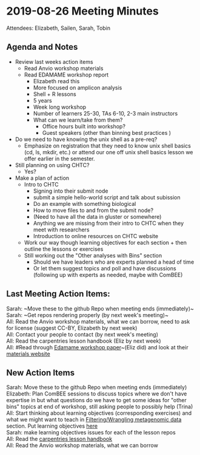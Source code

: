 # 2019-08-26 Meeting Minutes

Attendees: Elizabeth, Sailen, Sarah, Tobin

## Agenda and Notes

- Review last weeks action items
    + Read Anvio workshop materials
    + Read EDAMAME workshop report
        - Elizabeth read this
        - More focused on amplicon analysis
        - Shell + R lessons
        - 5 years
        - Week long workshop
        - Number of learners 25-30, TAs 6-10, 2-3 main instructors
        - What can we learn/take from them?
            + Office hours built into workshop?
            + Guest speakers (other than binning best practices )
- Do we need to have knowing the unix shell as a pre-req?
    + Emphasize on registration that they need to know unix shell basics (cd, ls, mkdir, etc.) or attend our one off unix shell basics lesson we offer earlier in the semester.
- Still planning on using CHTC?
    + Yes?
- Make a plan of action
    + Intro to CHTC
        - Signing into their submit node
        - submit a simple hello-world script and talk about subission
        - Do an example with something biological
        - How to move files to and from the submit node?
        - (Need to have all the data in gluster or somewhere)
        - Anything we are missing from their intro to CHTC when they meet with researchers
        - Introduction to online resources on CHTC website
    + Work our way though learning objectives for each section + then outline the lessons or exercises
    + Still working out the "Other analyses with Bins" section
        - Should we have leaders who are experts planned a head of time
        - Or let them suggest topics and poll and have discussions (following up with experts as needed, maybe with ComBEE)


## Last Meeting Action Items:
Sarah: ~Move these to the github Repo when meeting ends (immediately)~  
Sarah: ~Get repos rendering properly (by next week's meeting)~  
All: Read the Anvio workshop materials, what we can borrow, need to ask for license (suggest CC-BY, Elizabeth by next week)  
All: Contact your people to contact (by next week's meeting)  
All: Read the carpentries lesson handbook (Eliz by next week)  
All: #Read through [Edamame workshop paper](https://www.biorxiv.org/content/10.1101/631267v1)~(Eliz did)  and look at their [materials website](http://www.edamamecourse.org/materials/)  


## New Action Items
Sarah: Move these to the github Repo when meeting ends (immediately)  
Elizabeth: Plan ComBEE sessions to discuss topics where we don't have expertise in but what questions do we have to get some ideas for "other bins" topics at end of workshop, still asking people to possibly help (Trina)  
All: Start thinking about learning objectives (corresponding exercises) and what we might want to teach in [Filtering/Wrangling metagenomic data](https://github.com/uw-madison-microbiome-hub/metaG-wrangling) section.  Put learning objectives [here](https://github.com/uw-madison-microbiome-hub/metaG-wrangling/issues/1)  
Sarah: make learning objectives issues for each of the lesson repos  
All: Read the [carpentries lesson handbook](https://carpentries.github.io/curriculum-development/index.html)  
All: Read the Anvio workshop materials, what we can borrow  


